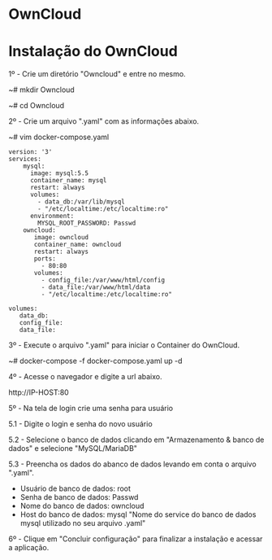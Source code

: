 # OwnCloud

# Instalação do OwnCloud


1º - Crie um diretório "Owncloud" e entre no mesmo.

~# mkdir Owncloud

~# cd Owncloud

2º - Crie um arquivo ".yaml" com as informações abaixo.

~# vim docker-compose.yaml


    version: '3'
    services:
        mysql:
          image: mysql:5.5
          container_name: mysql
          restart: always
          volumes:
            - data_db:/var/lib/mysql
            - "/etc/localtime:/etc/localtime:ro"
          environment:
            MYSQL_ROOT_PASSWORD: Passwd
        owncloud:
           image: owncloud
           container_name: owncloud
           restart: always
           ports:
             - 80:80
           volumes:
             - config_file:/var/www/html/config
             - data_file:/var/www/html/data
             - "/etc/localtime:/etc/localtime:ro"

    volumes:
       data_db:
       config_file:
       data_file:


3º - Execute o arquivo ".yaml" para iniciar o Container do OwnCloud.


~# docker-compose -f docker-compose.yaml up -d


4º - Acesse o navegador e digite a url abaixo.

http://IP-HOST:80


5º - Na tela de login crie uma senha para usuário

5.1 - Digite o login e senha do novo usuário

5.2 - Selecione o banco de dados clicando em "Armazenamento & banco de dados" e selecione "MySQL/MariaDB"

5.3 - Preencha os dados do abanco de dados levando em conta o arquivo ".yaml".

- Usuário de banco de dados: root
- Senha de banco de dados: Passwd
- Nome do banco de dados: owncloud 
- Host do banco de dados: mysql "Nome do service do banco de dados mysql utilizado no seu arquivo .yaml"

6º - Clique em "Concluir configuração" para finalizar a instalação e acessar a aplicação.
